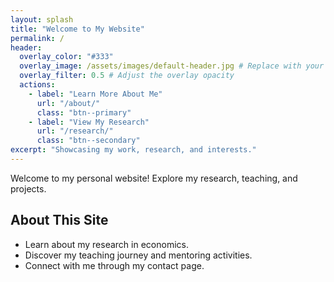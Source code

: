 ```yaml
---
layout: splash
title: "Welcome to My Website"
permalink: /
header:
  overlay_color: "#333"
  overlay_image: /assets/images/default-header.jpg # Replace with your own image path
  overlay_filter: 0.5 # Adjust the overlay opacity
  actions:
    - label: "Learn More About Me"
      url: "/about/"
      class: "btn--primary"
    - label: "View My Research"
      url: "/research/"
      class: "btn--secondary"
excerpt: "Showcasing my work, research, and interests."
---
```


Welcome to my personal website! Explore my research, teaching, and projects.

## About This Site
- Learn about my research in economics.
- Discover my teaching journey and mentoring activities.
- Connect with me through my contact page.
